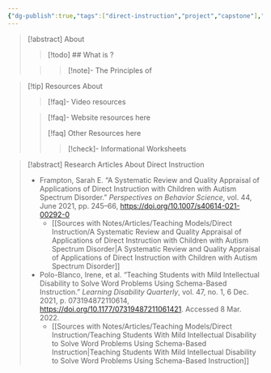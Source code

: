 ```yaml
---
{"dg-publish":true,"tags":["direct-instruction","project","capstone"],"permalink":"/teaching-methods/direct-instruction/","dgPassFrontmatter":true}
---
```


> [!abstract] About 
> > [!todo] ## What is ?
>  
> > >[!note]-  The Principles of 
>

>[!tip] Resources About 
>>[!faq]- Video resources
>>
>
>>[!faq]- Website resources here
>>
>> [!faq] Other Resources here
>>> [!check]- Informational Worksheets
>




>[!abstract] Research Articles About Direct Instruction
>* Frampton, Sarah E. “A Systematic Review and Quality Appraisal of Applications of Direct Instruction with Children with Autism Spectrum Disorder.” _Perspectives on Behavior Science_, vol. 44, June 2021, pp. 245–66, https://doi.org/10.1007/s40614-021-00292-0
>	* [[Sources with Notes/Articles/Teaching Models/Direct Instruction/A Systematic Review and Quality Appraisal of Applications of Direct Instruction with Children with Autism Spectrum Disorder\|A Systematic Review and Quality Appraisal of Applications of Direct Instruction with Children with Autism Spectrum Disorder]]
>* Polo-Blanco, Irene, et al. “Teaching Students with Mild Intellectual Disability to Solve Word Problems Using Schema-Based Instruction.” _Learning Disability Quarterly_, vol. 47, no. 1, 6 Dec. 2021, p. 073194872110614, https://doi.org/10.1177/07319487211061421. Accessed 8 Mar. 2022.
>	* [[Sources with Notes/Articles/Teaching Models/Direct Instruction/Teaching Students With Mild Intellectual  Disability to Solve Word Problems Using  Schema-Based Instruction\|Teaching Students With Mild Intellectual  Disability to Solve Word Problems Using  Schema-Based Instruction]]